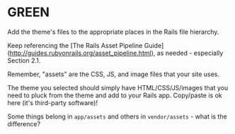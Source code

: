 # GREEN

Add the theme's files to the appropriate places in the Rails file hierarchy.

Keep referencing the [The Rails Asset Pipeline Guide] (http://guides.rubyonrails.org/asset_pipeline.html), as needed - especially Section 2.1.

Remember, "assets" are the CSS, JS, and image files that your site uses.

The theme you selected should simply have HTML/CSS/JS/images that you need to pluck from the theme and add to your Rails app. Copy/paste is ok here (it's third-party software)!

Some things belong in `app/assets` and others in `vendor/assets` - what is the difference?
